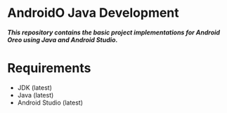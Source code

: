 # AndroidO Java Development

***This repository contains the basic project implementations for Android Oreo using Java and Android Studio.***

# Requirements
* JDK (latest)
* Java (latest)
* Android Studio (latest)
